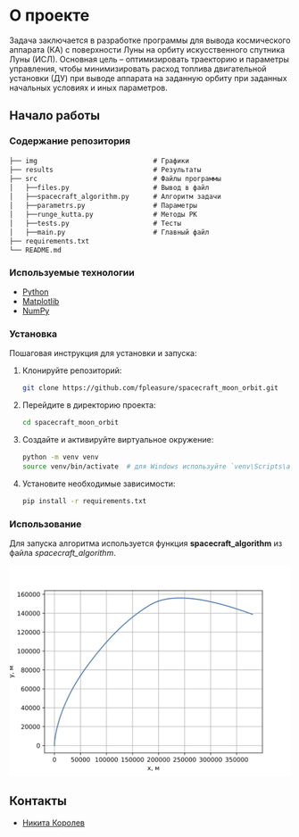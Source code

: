 # О проекте
Задача заключается в разработке программы для вывода космического аппарата (КА) с поверхности Луны на орбиту искусственного спутника Луны (ИСЛ). Основная цель – оптимизировать траекторию и параметры управления, чтобы минимизировать расход топлива двигательной установки (ДУ) при выводе аппарата на заданную орбиту при заданных начальных условиях и иных параметров.

## Начало работы

### Содержание репозитория

```
├── img                             # Графики
├── results                         # Результаты
├── src                             # Файлы программы
│   ├──files.py                     # Вывод в файл
│   ├──spacecraft_algorithm.py      # Алгоритм задачи
│   ├──parametrs.py                 # Параметры
│   ├──runge_kutta.py               # Методы РК
│   ├──tests.py                     # Тесты
│   ├──main.py                      # Главный файл
├── requirements.txt
└── README.md
```

### Используемые технологии

- [Python](https://www.python.org/)
- [Matplotlib](https://matplotlib.org/stable/)
- [NumPy](https://numpy.org/)

### Установка

Пошаговая инструкция для установки и запуска:

1. Клонируйте репозиторий:

    ```bash
    git clone https://github.com/fpleasure/spacecraft_moon_orbit.git
    ```

2. Перейдите в директорию проекта:

    ```bash
    cd spacecraft_moon_orbit
    ```

3. Создайте и активируйте виртуальное окружение:

    ```bash
    python -m venv venv
    source venv/bin/activate  # для Windows используйте `venv\Scripts\activate`
    ```

4. Установите необходимые зависимости:

    ```bash
    pip install -r requirements.txt
    ```

### Использование
Для запуска алгоритма используется функция **spacecraft_algorithm** из файла *spacecraft_algorithm*.

![Получившаяся траектория](/img/for_git.png)

## Контакты
- [Никита Королев](https://t.me/niki_korolev)
